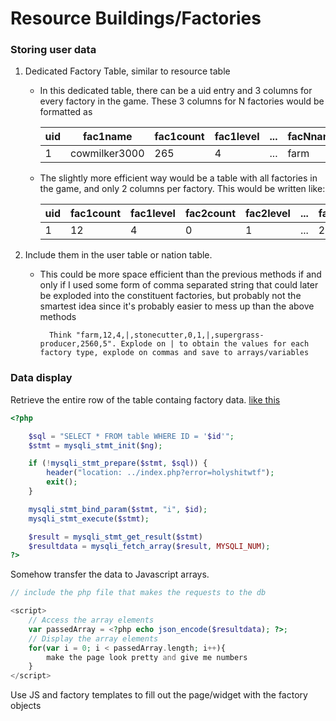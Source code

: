 # Resource Buildings/Factories

### Storing user data
1. Dedicated Factory Table, similar to resource table
	* In this dedicated table, there can be a uid entry and 3 columns for every factory in the game. These 3 columns for N factories would be formatted as

		| uid | fac1name      | fac1count | fac1level | ... | facNname | facNcount | facNlevel |
		| --- | ------------- | --------- | --------- | --- | -------- | --------- | --------- |
		| 1   | cowmilker3000 | 265       | 4         | ... | farm     | 2560      | 5         |
	* The slightly more efficient way would be a table with all factories in the game, and only 2 columns per factory. This would be written like:

		| uid | fac1count      | fac1level | fac2count | fac2level | ... | facNcount | facNlevel |
		| --- | ------------- | --------- | --------- | --- | -------- | --------- | --------- |
		| 1   | 12 | 4       | 0         | 1 | ...     | 2560      | 5         |
2. Include them in the user table or nation table. 
	* This could be more space efficient than the previous methods if and only if I used some form of comma separated string that could later be exploded into the constituent factories, but probably not the smartest idea since it's probably easier to mess up than the above methods

			Think "farm,12,4,|,stonecutter,0,1,|,supergrass-producer,2560,5". Explode on | to obtain the values for each factory type, explode on commas and save to arrays/variables
	
### Data display

Retrieve the entire row of the table containg factory data. [like this](https://www.php.net/manual/en/mysqli-result.fetch-array.php)
```php
<?php

	$sql = "SELECT * FROM table WHERE ID = '$id'";
    $stmt = mysqli_stmt_init($ng);

    if (!mysqli_stmt_prepare($stmt, $sql)) {
        header("location: ../index.php?error=holyshitwtf");
        exit();
    }

    mysqli_stmt_bind_param($stmt, "i", $id);
    mysqli_stmt_execute($stmt);

	$result = mysqli_stmt_get_result($stmt)
    $resultdata = mysqli_fetch_array($result, MYSQLI_NUM);
?>
```
Somehow transfer the data to Javascript arrays. 

```php
// include the php file that makes the requests to the db

<script>
	// Access the array elements
	var passedArray = <?php echo json_encode($resultdata); ?>;
	// Display the array elements
	for(var i = 0; i < passedArray.length; i++){
	    make the page look pretty and give me numbers
	}
</script>
```
Use JS and factory templates to fill out the page/widget with the factory objects